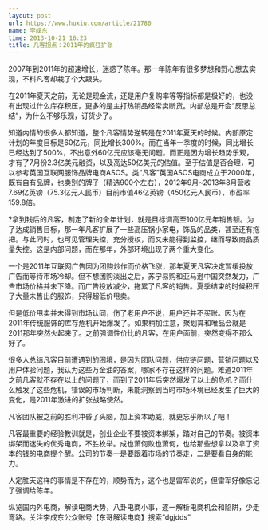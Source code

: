 ```yaml
---
layout: post
url: https://www.huxiu.com/article/21780
name: 李成东
time: 2013-10-21 16:23
title: 凡客拐点：2011年的疯狂扩张
---
```

2007年到2011年的超速增长，迷惑了陈年。那一年陈年有很多梦想和野心想去实现，不料凡客却栽了个大跟头。

在2011年夏天之前，无论是现金流，还是用户复购率等等指标都是极好的，也没有出现过什么库存积压，更多的是主打热销品经常卖断货。内部总是开会“反思总结”，为什么不够乐观，订货少了。

知道内情的很多人都知道，整个凡客情势逆转是在2011年夏天的时候。内部原定计划的年度目标是60亿元，同比增长300%。而在当年一季度的时候，同比增长已经达到了500%，不出意外60亿元应该毫无问题。而正是因为增长趋势乐观，才有了7月份2.3亿美元融资，以及高达50亿美元的估值。至于估值是否合理，可以参考英国互联网服饰品牌电商ASOS。类“凡客”英国ASOS电商成立于2000年，既有自有品牌，也卖别的牌子（精选900个左右），2012年9月~2013年8月营收7.69亿英镑（75.3亿元人民币）目前市值46亿英镑（450亿元人民币），市盈率159.8倍。

?拿到钱后的凡客，制定了新的全年计划，就是目标调高至100亿元年销售额。为了达成销售目标，那一年凡客扩展了一些高压锅小家电，饰品的品类，甚至还有拖把。与此同时，也可见管理失控，充分授权，而又未能得到监控，继而导致商品质量失控。这是内部问题，而在那年，外部环境出现了两个重大变化。

一个是2011年互联网广告因为团购炒作而价格飞涨，那年夏天凡客决定暂缓投放广告而等待市场冷却。但不想团购淡出之后，苏宁易购和亚马逊中国突然发力，广告市场价格并未下降。而广告投放减少，拖累了凡客的销售。夏季结束的时候积压了大量未售出的服饰，只得超低价甩卖。

但是低价甩卖并未得到市场认同，伤了老用户不说，用户还并不买账。因为在2011年传统服饰的库存危机开始爆发了。如果稍加注意，聚划算和唯品会就是2011那年突然火起来了。之前强调性价比的凡客，在用户面前，突然变得不那么好了。

很多人总结凡客目前遭遇到的困境，是因为团队问题，供应链问题，营销问题以及用户体验问题，我认为这些万金油的答案，哪家不存在这样的问题。难道2011年之前凡客就不存在以上的问题了，而到了2011年后突然爆发了以上的危机？而什么触发了这些危机，错误的市场判断，未能洞察到当时市场环境已经发生了巨大的变化，是2011年激进的扩张战略使然。

凡客团队被之前的胜利冲昏了头脑，加上资本助威，就更忘乎所以了吧！

凡客最重要的经验教训就是，创业企业不要被资本绑架，踏对自己的节奏。被资本绑架而迷失的优秀电商，不胜枚举。成也萧何败也萧何，也给那些想拿以及拿了资本的钱的电商提个醒。公司的节奏一是要跟着市场的节奏走，二是要看自身的能力。

人定胜天这样的事情是不存在的，顺势而为，这个也是雷军说的，但雷军好像忘记了强调给陈年。

纵览国内外电商，解读电商大势，八卦电商小事，逐一解析电商机会和陷阱，少走弯路。关注李成东公众账号【东哥解读电商】搜索“dgjdds”

